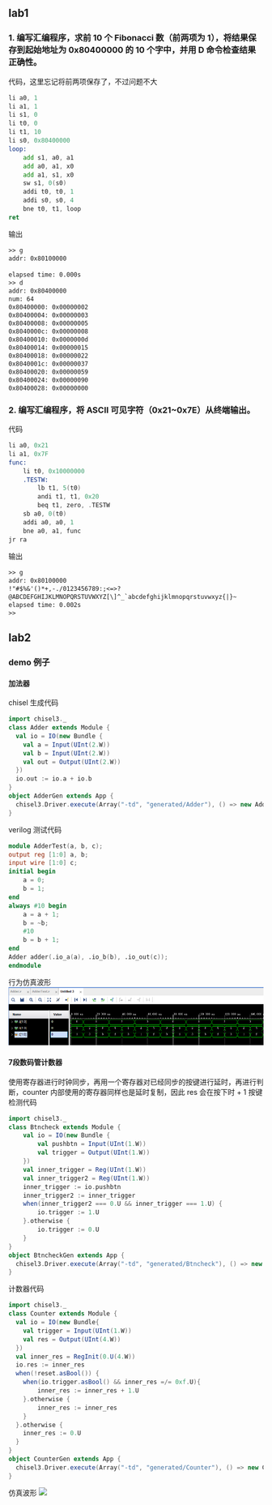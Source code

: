## lab1


### 1.  编写汇编程序，求前 10 个 Fibonacci 数（前两项为 1），将结果保存到起始地址为 0x80400000 的 10 个字中，并用 D 命令检查结果正确性。
代码，这里忘记将前两项保存了，不过问题不大
```asm
li a0, 1
li a1, 1
li s1, 0
li t0, 0
li t1, 10
li s0, 0x80400000
loop:
	add s1, a0, a1
	add a0, a1, x0
	add a1, s1, x0
	sw s1, 0(s0)
	addi t0, t0, 1
	addi s0, s0, 4
	bne t0, t1, loop
ret
```
输出
```
>> g
addr: 0x80100000

elapsed time: 0.000s
>> d
addr: 0x80400000
num: 64
0x80400000: 0x00000002
0x80400004: 0x00000003
0x80400008: 0x00000005
0x8040000c: 0x00000008
0x80400010: 0x0000000d
0x80400014: 0x00000015
0x80400018: 0x00000022
0x8040001c: 0x00000037
0x80400020: 0x00000059
0x80400024: 0x00000090
0x80400028: 0x00000000
```

### 2.  编写汇编程序，将 ASCII 可见字符（0x21~0x7E）从终端输出。
代码
```asm
li a0, 0x21
li a1, 0x7F
func:
    li t0, 0x10000000
	.TESTW:
	    lb t1, 5(t0)
	    andi t1, t1, 0x20
	    beq t1, zero, .TESTW
    sb a0, 0(t0)
    addi a0, a0, 1
    bne a0, a1, func
jr ra
```
输出
```
>> g
addr: 0x80100000
!"#$%&'()*+,-./0123456789:;<=>?@ABCDEFGHIJKLMNOPQRSTUVWXYZ[\]^_`abcdefghijklmnopqrstuvwxyz{|}~
elapsed time: 0.002s
>>
```


## lab2
### demo 例子
#### 加法器
chisel 生成代码
```scala
import chisel3._
class Adder extends Module {
  val io = IO(new Bundle {
    val a = Input(UInt(2.W))
    val b = Input(UInt(2.W))
    val out = Output(UInt(2.W))
  })
  io.out := io.a + io.b
}
object AdderGen extends App {
  chisel3.Driver.execute(Array("-td", "generated/Adder"), () => new Adder)
}
```
verilog 测试代码
```verilog
module AdderTest(a, b, c);
output reg [1:0] a, b;
input wire [1:0] c;
initial begin
    a = 0;
    b = 1;
end
always #10 begin
    a = a + 1;
    b = ~b;
    #10
    b = b + 1;
end
Adder adder(.io_a(a), .io_b(b), .io_out(c));
endmodule
```
行为仿真波形
![](./assets/adder_.png)

#### 7段数码管计数器
使用寄存器进行时钟同步，再用一个寄存器对已经同步的按键进行延时，再进行判断，counter 内部使用的寄存器同样也是延时复制，因此 res 会在按下时 + 1
按键检测代码
```Scala
import chisel3._
class Btncheck extends Module {
    val io = IO(new Bundle {
        val pushbtn = Input(UInt(1.W))
        val trigger = Output(UInt(1.W))
    })
    val inner_trigger = Reg(UInt(1.W))
    val inner_trigger2 = Reg(UInt(1.W))
    inner_trigger := io.pushbtn
    inner_trigger2 := inner_trigger
    when(inner_trigger2 === 0.U && inner_trigger === 1.U) {
        io.trigger := 1.U
    }.otherwise {
        io.trigger := 0.U
    }
}
object BtncheckGen extends App {
  chisel3.Driver.execute(Array("-td", "generated/Btncheck"), () => new Btncheck)
}
```
计数器代码
```Scala
import chisel3._
class Counter extends Module {
  val io = IO(new Bundle{
    val trigger = Input(UInt(1.W))
    val res = Output(UInt(4.W))
  })
  val inner_res = RegInit(0.U(4.W))
  io.res := inner_res
  when(!reset.asBool()) {
    when(io.trigger.asBool() && inner_res =/= 0xf.U){
        inner_res := inner_res + 1.U
    }.otherwise {
        inner_res := inner_res
    }
  }.otherwise {
    inner_res := 0.U
  }
}
object CounterGen extends App {
  chisel3.Driver.execute(Array("-td", "generated/Counter"), () => new Counter)
}
```
仿真波形
![](counter_.png)

